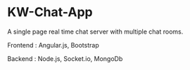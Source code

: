 # KW-Chat-App
A single page real time chat server with multiple chat rooms.

Frontend : Angular.js, Bootstrap

Backend : Node.js, Socket.io, MongoDb
